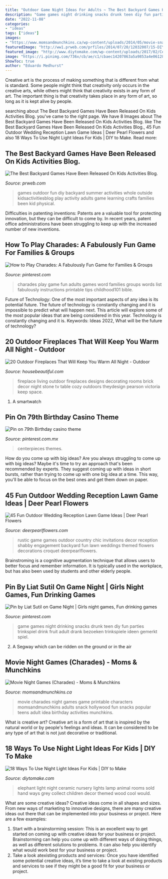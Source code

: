 ```yaml
---
title: "Outdoor Game Night Ideas For Adults ~ The Best Backyard Games Have Been Released On Kids Activities Blog."
description: "Game games night drinking snacks drunk teen diy fun parties trinkspiel drink fruit adult drank bezoeken trinkspiele ideen gemerkt spiel"
date: "2022-11-08"
categories:
- "ideas"
tags: ["ideas"]
images:
- "https://www.momsandmunchkins.ca/wp-content/uploads/2014/05/movie-snack-charades.png"
featuredImage: "http://ww1.prweb.com/prfiles/2014/07/20/12032007/15-DIY-Outdoor-Games.jpg"
featured_image: "http://www.diytomake.com/wp-content/uploads/2017/02/Ceramic-Elephant-Night-Light.jpg"
image: "https://i.pinimg.com/736x/cb/ae/c1/cbaec14207863a5a9853a4e061289218.jpg"
ShowToc: true
author: "Eduardo Medhurst"
---
```



Creative art is the process of making something that is different from what is standard. Some people might think that creativity only occurs in the creative arts, while others might think that creativity exists in any form of art. The important thing is that creativity takes place in any form of art, so long as it is kept alive by people.

	

		
searching about The Best Backyard Games Have Been Released On Kids Activities Blog. you've came to the right page. We have 8 Images about The Best Backyard Games Have Been Released On Kids Activities Blog. like The Best Backyard Games Have Been Released On Kids Activities Blog., 45 Fun Outdoor Wedding Reception Lawn Game Ideas | Deer Pearl Flowers and also 18 Ways To Use Night Light Ideas For Kids | DIY to Make. Read more:
		
    
## The Best Backyard Games Have Been Released On Kids Activities Blog.

<img loading=lazy src="http://ww1.prweb.com/prfiles/2014/07/20/12032007/15-DIY-Outdoor-Games.jpg" onerror="this.onerror=null;this.src='https://tse2.mm.bing.net/th?id=OIP.qxih23Ya2oQhfBukbbIT3AHaLH&amp;pid=15.1';" alt="The Best Backyard Games Have Been Released On Kids Activities Blog.">

_Source: prweb.com_

>games outdoor fun diy backyard summer activities whole outside kidsactivitiesblog play activity adults game learning crafts families been kid physical. 

	

Difficulties in patenting inventions:
Patents are a valuable tool for protecting innovation, but they can be difficult to come by. In recent years, patent office administrations have been struggling to keep up with the increased number of new inventions.

    
## How To Play Charades: A Fabulously Fun Game For Families &amp; Groups

<img loading=lazy src="https://i.pinimg.com/736x/cb/ae/c1/cbaec14207863a5a9853a4e061289218.jpg" onerror="this.onerror=null;this.src='https://tse3.mm.bing.net/th?id=OIP.xR-Ku8SMlKNQTdeaHiUXwQHaKZ&amp;pid=15.1';" alt="How to Play Charades: A Fabulously Fun Game for Families &amp; Groups">

_Source: pinterest.com_

>charades play game fun adults games word families groups words list fabulously instructions printable tips childhood101 bible. 

	

Future of Technology: One of the most important aspects of any idea is its potential future. The future of technology is constantly changing and it is impossible to predict what will happen next. This article will explore some of the most popular ideas that are being considered in this year.
Technology is constantly changing and it is. Keywords: Ideas 2022, What will be the future of technology?

    
## 20 Outdoor Fireplaces That Will Keep You Warm All Night - Outdoor

<img loading=lazy src="https://hips.hearstapps.com/hbu.h-cdn.co/assets/cm/15/04/54c15b01ee25a_-_07-hbx-outdoor-tv-1111-de.jpg?crop=1.0xw:1xh;center,top&amp;resize=480:*" onerror="this.onerror=null;this.src='https://tse1.mm.bing.net/th?id=OIP.j01b0zk7JjtfZSjWzvKi_AHaLH&amp;pid=15.1';" alt="20 Outdoor Fireplaces That Will Keep You Warm All Night - Outdoor">

_Source: housebeautiful.com_

>fireplace living outdoor fireplaces designs decorating rooms brick decor night stone tv table cozy outdoors theydesign pearson victoria keep space. 

	

1. A smartwatch

    
## Pin On 79th Birthday Casino Theme

<img loading=lazy src="https://i.pinimg.com/736x/64/5e/06/645e069e5704e31fd00d684d6de59d03.jpg" onerror="this.onerror=null;this.src='https://tse4.mm.bing.net/th?id=OIP.IggDxOf2dK_fLf8EWm6e5wHaJ3&amp;pid=15.1';" alt="Pin on 79th Birthday casino theme">

_Source: pinterest.com.mx_

>centerpieces themes. 

	

How do you come up with big ideas?
Are you always struggling to come up with big ideas? Maybe it's time to try an approach that's been recommended by experts. They suggest coming up with ideas in short bursts, rather than trying to come up with one big idea at a time. This way, you'll be able to focus on the best ones and get them down on paper.

    
## 45 Fun Outdoor Wedding Reception Lawn Game Ideas | Deer Pearl Flowers

<img loading=lazy src="http://www.deerpearlflowers.com/wp-content/uploads/2015/03/rustic-shabby-chic-wedding-game-decor.jpg" onerror="this.onerror=null;this.src='https://tse2.mm.bing.net/th?id=OIP.8RxKoXZc5lXR41KdpGhdowHaLH&amp;pid=15.1';" alt="45 Fun Outdoor Wedding Reception Lawn Game Ideas | Deer Pearl Flowers">

_Source: deerpearlflowers.com_

>rustic game games outdoor country chic invitations decor reception shabby engagement backyard fun lawn weddings themed flowers decorations croquet deerpearlflowers. 

	

Brainstroming is a cognitive augmentation technique that allows users to better focus and remember information. It is typically used in the workplace, but has also been used by students and other elderly people.

    
## Pin By Liat Sutil On Game Night | Girls Night Games, Fun Drinking Games

<img loading=lazy src="https://i.pinimg.com/736x/69/e6/c0/69e6c024072cf35785ac6c229aaa7edd.jpg" onerror="this.onerror=null;this.src='https://tse3.mm.bing.net/th?id=OIP.hN1jRhZvN1-nALr-2yB18gHaJ4&amp;pid=15.1';" alt="Pin by Liat Sutil on Game Night | Girls night games, Fun drinking games">

_Source: pinterest.com_

>game games night drinking snacks drunk teen diy fun parties trinkspiel drink fruit adult drank bezoeken trinkspiele ideen gemerkt spiel. 

	

2. A Segway which can be ridden on the ground or in the air

    
## Movie Night Games (Charades) - Moms &amp; Munchkins

<img loading=lazy src="https://www.momsandmunchkins.ca/wp-content/uploads/2014/05/movie-snack-charades.png" onerror="this.onerror=null;this.src='https://tse4.mm.bing.net/th?id=OIP.drV9SKtAmCTIy6Qc_m18gQAAAA&amp;pid=15.1';" alt="Movie Night Games (Charades) - Moms &amp; Munchkins">

_Source: momsandmunchkins.ca_

>movie charades night games game printable characters momsandmunchkins adults snack hollywood fun snacks popular teens adult idea birthday activities munchkins. 

	

What is creative art?
Creative art is a form of art that is inspired by the natural world or by people's feelings and ideas. It can be considered to be any type of art that is not just decorative or traditional.

    
## 18 Ways To Use Night Light Ideas For Kids | DIY To Make

<img loading=lazy src="http://www.diytomake.com/wp-content/uploads/2017/02/Ceramic-Elephant-Night-Light.jpg" onerror="this.onerror=null;this.src='https://tse1.mm.bing.net/th?id=OIP.6DuXZ_3nJhUOq1dvrt-DlgHaJ4&amp;pid=15.1';" alt="18 Ways To Use Night Light Ideas For Kids | DIY to Make">

_Source: diytomake.com_

>elephant light night ceramic nursery lights lamp animal rooms sold hand ways grey collect children decor themed wood cool would. 

	

What are some creative ideas?
Creative ideas come in all shapes and sizes. From new ways of marketing to innovative designs, there are many creative ideas out there that can be implemented into your business or project. Here are a few examples: 
1. Start with a brainstorming session: This is an excellent way to get started on coming up with creative ideas for your business or project. Brainstorming can help you come up with different ways of doing things, as well as different solutions to problems. It can also help you identify what would work best for your business or project. 
2. Take a look atexisting products and services: Once you have identified some potential creative ideas, it’s time to take a look at existing products and services to see if they might be a good fit for your business or project.

